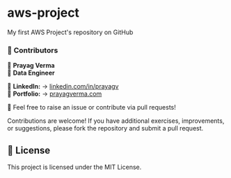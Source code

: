 # aws-project
My first AWS Project's repository on GitHub

### 🤝 **Contributors**  

👤 **Prayag Verma**  
👥 **Data Engineer**  

🔗 **LinkedIn:**  → [linkedin.com/in/prayagv](https://www.linkedin.com/in/prayagv/)  
🔗 **Portfolio:**  → [prayagverma.com](https://prayagverma.com/)


💬 Feel free to raise an issue or contribute via pull requests!  

Contributions are welcome! If you have additional exercises, improvements, or suggestions, please fork the repository and submit a pull request.

## 📄 License

This project is licensed under the MIT License.
